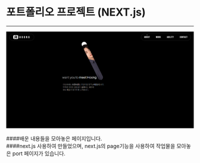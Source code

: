 # 포트폴리오 프로젝트 (NEXT.js)
-------------------------------

![포트폴리오 썸네일이미지](/public/assets/images/port_thumb.PNG)

####배운 내용들을 모아놓은 페이지입니다.    
####next.js 사용하여 만들었으며, next.js의 page기능을 사용하여 작업물을 모아놓은 port 페이지가 있습니다.
